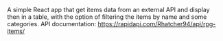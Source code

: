 A simple React app that get items data from an external API and display then in a table, with the option of filtering the items by name and some categories.
API documentation: https://rapidapi.com/Rhatcher94/api/rpg-items/
